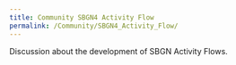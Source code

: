 ```yaml
---
title: Community SBGN4 Activity Flow
permalink: /Community/SBGN4_Activity_Flow/
---
```


Discussion about the development of SBGN Activity Flows.